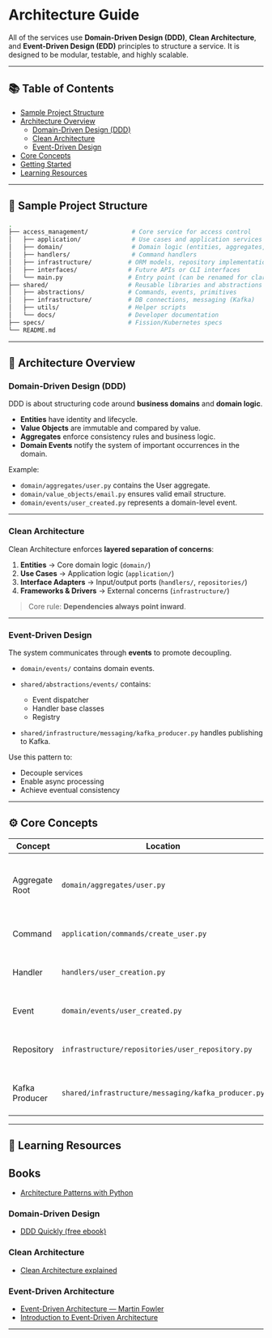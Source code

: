 
# Architecture Guide

All of the services use **Domain-Driven Design (DDD)**, **Clean Architecture**, and **Event-Driven Design (EDD)** principles to structure a service. It is designed to be modular, testable, and highly scalable.

---

## 📚 Table of Contents

- [Sample Project Structure](#sample-project-structure)
- [Architecture Overview](#architecture-overview)
  - [Domain-Driven Design (DDD)](#domain-driven-design-ddd)
  - [Clean Architecture](#clean-architecture)
  - [Event-Driven Design](#event-driven-design)
- [Core Concepts](#core-concepts)
- [Getting Started](#getting-started)
- [Learning Resources](#learning-resources)

---

## 📁 Sample Project Structure

```bash
.
├── access_management/            # Core service for access control
│   ├── application/              # Use cases and application services
│   ├── domain/                   # Domain logic (entities, aggregates, events, value objects)
│   ├── handlers/                 # Command handlers
│   ├── infrastructure/          # ORM models, repository implementations
│   ├── interfaces/              # Future APIs or CLI interfaces
│   └── main.py                  # Entry point (can be renamed for clarity)
├── shared/                      # Reusable libraries and abstractions
│   ├── abstractions/            # Commands, events, primitives
│   ├── infrastructure/          # DB connections, messaging (Kafka)
│   ├── utils/                   # Helper scripts
│   └── docs/                    # Developer documentation
├── specs/                       # Fission/Kubernetes specs
└── README.md
````

---

## 🧠 Architecture Overview

### Domain-Driven Design (DDD)

DDD is about structuring code around **business domains** and **domain logic**.

* **Entities** have identity and lifecycle.
* **Value Objects** are immutable and compared by value.
* **Aggregates** enforce consistency rules and business logic.
* **Domain Events** notify the system of important occurrences in the domain.

Example:

* `domain/aggregates/user.py` contains the User aggregate.
* `domain/value_objects/email.py` ensures valid email structure.
* `domain/events/user_created.py` represents a domain-level event.

---

### Clean Architecture

Clean Architecture enforces **layered separation of concerns**:

1. **Entities** → Core domain logic (`domain/`)
2. **Use Cases** → Application logic (`application/`)
3. **Interface Adapters** → Input/output ports (`handlers/`, `repositories/`)
4. **Frameworks & Drivers** → External concerns (`infrastructure/`)

> Core rule: **Dependencies always point inward**.

---

### Event-Driven Design

The system communicates through **events** to promote decoupling.

* `domain/events/` contains domain events.
* `shared/abstractions/events/` contains:

  * Event dispatcher
  * Handler base classes
  * Registry
* `shared/infrastructure/messaging/kafka_producer.py` handles publishing to Kafka.

Use this pattern to:

* Decouple services
* Enable async processing
* Achieve eventual consistency

---

## ⚙️ Core Concepts

| Concept        | Location                                            | Description                                          |
| -------------- | --------------------------------------------------- | ---------------------------------------------------- |
| Aggregate Root | `domain/aggregates/user.py`                         | Enforces consistency and encapsulates business logic |
| Command        | `application/commands/create_user.py`               | Represents intent (e.g., create user)                |
| Handler        | `handlers/user_creation.py`                         | Executes command, triggers events                    |
| Event          | `domain/events/user_created.py`                     | Notification of domain change                        |
| Repository     | `infrastructure/repositories/user_repository.py`    | Accesses data source for aggregates                  |
| Kafka Producer | `shared/infrastructure/messaging/kafka_producer.py` | Sends events to message broker                       |

---

## 📘 Learning Resources

## Books
* [Architecture Patterns with Python](https://www.cosmicpython.com/book/preface.html)


### Domain-Driven Design

* [DDD Quickly (free ebook)](https://www.infoq.com/minibooks/domain-driven-design-quickly/)

### Clean Architecture

* [Clean Architecture explained](https://medium.com/swlh/clean-architecture-9f3bf34fdfdb)

### Event-Driven Architecture

* [Event-Driven Architecture — Martin Fowler](https://martinfowler.com/articles/201701-event-driven.html)
* [Introduction to Event-Driven Architecture](https://docs.microsoft.com/en-us/azure/architecture/guide/architecture-styles/event-driven)

---
